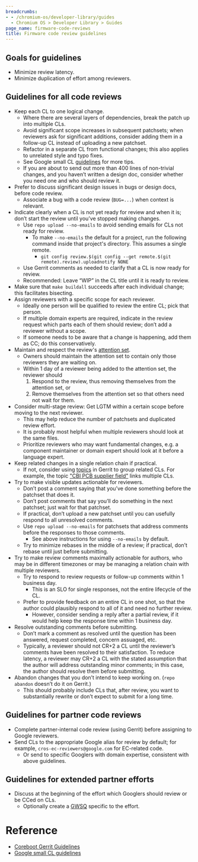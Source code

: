 ```yaml
---
breadcrumbs:
- - /chromium-os/developer-library/guides
  - Chromium OS > Developer Library > Guides
page_name: firmware-code-reviews
title: Firmware code review guidelines
---
```


## Goals for guidelines

* Minimize review latency.
* Minimize duplication of effort among reviewers.

## Guidelines for all code reviews

* Keep each CL to one logical change.
  * Where there are several layers of dependencies, break the patch up into
    multiple CLs.
  * Avoid significant scope increases in subsequent patchsets; when reviewers
    ask for significant additions, consider adding them in a follow-up CL
    instead of uploading a new patchset.
  * Refactor in a separate CL from functional changes; this also applies to
    unrelated style and typo fixes.
  * See Google small CL [guidelines][5] for more tips.
  * If you are about to send out more than 400 lines of non-trivial changes, and
    you haven’t written a design doc, consider whether you need one and who
    should review it.
* Prefer to discuss significant design issues in bugs or design docs, before
  code review.
  * Associate a bug with a code review (`BUG=...`) when context is relevant.
* Indicate clearly when a CL is not yet ready for review and when it is; don’t
  start the review until you’ve stopped making changes.
  * Use `repo upload --no-emails` to avoid sending emails for CLs not ready for
    review.
    * To make `--no-emails` the default for a project, run the following
      command inside that project's directory. This assumes a single remote.
      * `git config review.$(git config --get
	remote.$(git remote).review).uploadnotify NONE`
  * Use Gerrit comments as needed to clarify that a CL is now ready for review.
  * Recommended: Leave “WIP” in the CL title until it is ready to review.
* Make sure that `make buildall` succeeds after each individual change; this
  facilitates bisecting.
* Assign reviewers with a specific scope for each reviewer.
  * Ideally one person will be qualified to review the entire CL; pick that
    person.
  * If multiple domain experts are required, indicate in the review request
    which parts each of them should review; don’t add a reviewer without a
    scope.
  * If someone needs to be aware that a change is happening, add them as CC; do
    this conservatively.
* Maintain and respect the review's [attention set][6].
  * Owners should maintain the attention set to contain only those reviewers
    they are waiting on.
  * Within 1 day of a reviewer being added to the attention set, the reviewer
    should
    1. Respond to the review, thus removing themselves from the attention set,
       or
    1. Remove themselves from the attention set so that others need not wait for
       them.
* Consider multi-stage review: Get LGTM within a certain scope before moving to
  the next reviewer.
  * This may help reduce the number of patchsets and duplicated review effort.
  * It is probably most helpful when multiple reviewers should look at the same
    files.
  * Prioritize reviewers who may want fundamental changes, e.g. a component
    maintainer or domain expert should look at it before a language expert.
* Keep related changes in a single relation chain if practical.
  * If not, consider using [topics][2] in Gerrit to group related CLs. For
    example, the topic ["CBI PCB supplier field"][1] links multiple CLs.
* Try to make visible updates actionable for reviewers.
  * Don’t post a comment saying that you’ve done something before the patchset
    that does it.
  * Don’t post comments that say you’ll do something in the next patchset; just
    wait for that patchset.
  * If practical, don’t upload a new patchset until you can usefully respond to
    all unresolved comments.
  * Use `repo upload --no-emails` for patchsets that address comments before the
    responses to those comments.
    * See above instructions for using `--no-emails` by default.
  * Try to minimize rebases in the middle of a review; if practical, don’t
    rebase until just before submitting.
* Try to make review comments maximally actionable for authors, who may be in
  different timezones or may be managing a relation chain with multiple
  reviewers.
  * Try to respond to review requests or follow-up comments within 1 business
    day.
    * This is an SLO for single responses, not the entire lifecycle of the CL.
  * Prefer to provide feedback on an entire CL in one shot, so that the author
    could plausibly respond to all of it and need no further review.
    * However, consider sending a reply after a partial review, if it would help
      keep the response time within 1 business day.
* Resolve outstanding comments before submitting.
  * Don’t mark a comment as resolved until the question has been answered,
    request completed, concern assuaged, etc.
  * Typically, a reviewer should not CR+2 a CL until the reviewer’s comments
    have been resolved to their satisfaction. To reduce latency, a reviewer may
    CR+2 a CL with the stated assumption that the author will address
    outstanding minor comments; in this case, the author should resolve them
    before submitting.
* Abandon changes that you don’t intend to keep working on. (`repo abandon`
  doesn’t do it on Gerrit.)
  * This should probably include CLs that, after review, you want to
    substantially rewrite or don’t expect to submit for a long time.

## Guidelines for partner code reviews

* Complete partner-internal code review (using Gerrit) before assigning to
  Google reviewers.
* Send CLs to the appropriate Google alias for review by default; for example,
  `cros-ec-reviewers@google.com` for EC-related code.
  * Or send to specific Googlers with domain expertise, consistent with above
    guidelines.

## Guidelines for extended partner efforts

* Discuss at the beginning of the effort which Googlers should review or be CCed
  on CLs.
  * Optionally create a [GWSQ][4] specific to the effort.

# Reference

* [Coreboot Gerrit Guidelines][3]
* [Google small CL guidelines][5]

[1]: https://chromium-review.googlesource.com/q/topic:%2522CBI+PCB+supplier+field%2522
[2]: https://gerrit-review.googlesource.com/Documentation/intro-user.html#topics
[3]: https://doc.coreboot.org/getting_started/gerrit_guidelines.html
[4]: https://g3doc.corp.google.com/gws/tools/gwsq/v3/g3doc/gerrit.md
[5]: https://google.github.io/eng-practices/review/developer/small-cls.html
[6]: https://gerrit-review.googlesource.com/Documentation/user-attention-set.html
